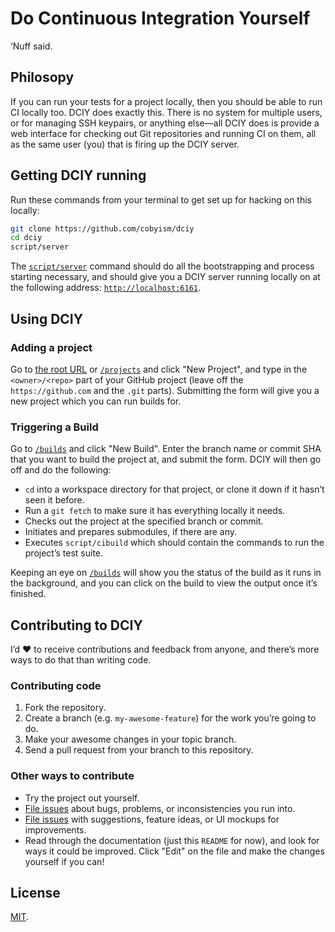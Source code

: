# Do Continuous Integration Yourself

‘Nuff said.

## Philosopy

If you can run your tests for a project locally, then you should be able to run CI locally too.
DCIY does exactly this. There is no system for multiple users, or for managing SSH keypairs,
or anything else—all DCIY does is provide a web interface for checking out Git repositories
and running CI on them, all as the same user (you) that is firing up the DCIY server.

## Getting DCIY running

Run these commands from your terminal to get set up for hacking on this locally:

```sh
git clone https://github.com/cobyism/dciy
cd dciy
script/server
```

The [`script/server`](./script/server) command should do all the bootstrapping and
process starting necessary, and should give you a DCIY server running locally on
at the following address: [`http://localhost:6161`](http://localhost:6161).

## Using DCIY

### Adding a project

Go to [the root URL](http://localhost:6161/) or [`/projects`](http://localhost:6161/projects)
and click "New Project", and type in the `<owner>/<repo>` part of your GitHub project
(leave off the `https://github.com` and the `.git` parts). Submitting the form will
give you a new project which you can run builds for.

### Triggering a Build

Go to [`/builds`](http://localhost:6161/builds) and click "New Build". Enter the
branch name or commit SHA that you want to build the project at, and submit the form.
DCIY will then go off and do the following:

- `cd` into a workspace directory for that project, or clone it down if it hasn’t seen it before.
- Run a `git fetch` to make sure it has everything locally it needs.
- Checks out the project at the specified branch or commit.
- Initiates and prepares submodules, if there are any.
- Executes `script/cibuild` which should contain the commands to run the project’s test suite.

Keeping an eye on [`/builds`](http://localhost:6161/builds) will show you the status of the build
as it runs in the background, and you can click on the build to view the output once it’s finished.

## Contributing to DCIY

I’d :heart: to receive contributions and feedback from anyone,
and there’s more ways to do that than writing code.

### Contributing code

1. Fork the repository.
2. Create a branch (e.g. `my-awesome-feature`) for the work you’re going to do.
3. Make your awesome changes in your topic branch.
4. Send a pull request from your branch to this repository.

### Other ways to contribute

- Try the project out yourself.
- [File issues](https://github.com/cobyism/dciy/issues/new) about bugs, problems, or inconsistencies you run into.
- [File issues](https://github.com/cobyism/dciy/issues/new) with suggestions, feature ideas, or UI mockups for improvements.
- Read through the documentation (just this `README` for now), and look for ways it could be improved. Click "Edit" on the file and make the changes yourself if you can!

## License

[MIT](./LICENSE).
